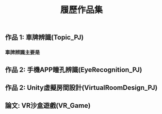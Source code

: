 <header>



# 履歷作品集


</header>



## 作品 1: 車牌辨識(Topic_PJ)
### 車牌辨識主要是
## 作品 2: 手機APP瞳孔辨識(EyeRecognition_PJ)
## 作品 2: Unity虛擬房間設計(VirtualRoomDesign_PJ)
## 論文: VR沙盒遊戲(VR_Game)

</footer>


